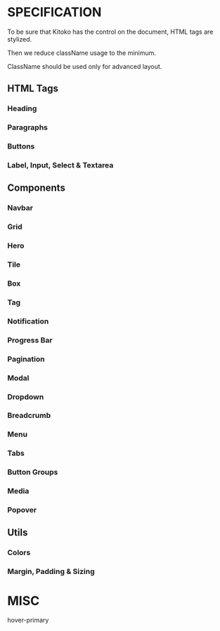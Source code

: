 # SPECIFICATION

To be sure that Kitoko has the control on the document, HTML tags are stylized.

Then we reduce className usage to the minimum.

ClassName should be used only for advanced layout.

## HTML Tags

### Heading

### Paragraphs

### Buttons

### Label, Input, Select & Textarea

## Components

### Navbar

### Grid

### Hero

### Tile

### Box

### Tag

### Notification

### Progress Bar

### Pagination

### Modal

### Dropdown

### Breadcrumb

### Menu

### Tabs

### Button Groups

### Media

### Popover

## Utils

### Colors

### Margin, Padding & Sizing


# MISC

hover-primary